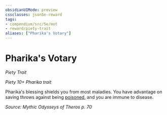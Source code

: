 ```yaml
---
obsidianUIMode: preview
cssclasses: json5e-reward
tags:
- compendium/src/5e/mot
- reward/piety-trait
aliases: ["Pharika's Votary"]
---
```

# Pharika's Votary
*Piety Trait*  

*Piety 10+ Pharika trait*

Pharika's blessing shields you from most maladies. You have advantage on saving throws against being [poisoned](2-Mechanics/CLI/rules/conditions.md#Poisoned), and you are immune to disease.

*Source: Mythic Odysseys of Theros p. 70*